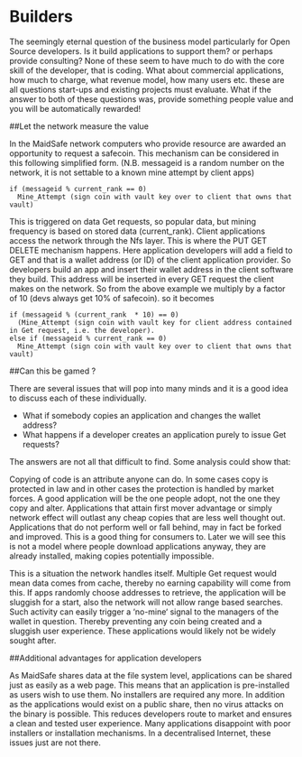 # Builders

The seemingly eternal question of the business model particularly for Open Source developers. Is it build applications to support them? or perhaps provide consulting? None of these seem to have much to do with the core skill of the developer, that is coding.  What about commercial applications, how much to charge, what revenue model, how many users etc. these are all questions start-ups and existing projects must evaluate. What if the answer to both of these questions was, provide something people value and you will be automatically rewarded!

##Let the network measure the value

In the MaidSafe network computers who provide resource are awarded an opportunity to request a safecoin. This mechanism can be considered in this following simplified form. (N.B. messageid is a random number on the network, it is not settable to a known mine attempt by client apps)

    if (messageid % current_rank == 0)
      Mine_Attempt (sign coin with vault key over to client that owns that vault)

This is triggered on data Get requests, so popular data, but mining frequency is based on stored data (current_rank). Client applications access the network through the Nfs layer. This is where the PUT GET DELETE mechanism happens. Here application developers will add a field to GET and that is a wallet address (or ID) of the client application provider. So developers build an app and insert their wallet address in the client software they build. This address will be inserted in every GET request the client makes on the network. So from the above example we multiply by a factor of 10 (devs always get 10% of safecoin). so it becomes


    if (messageid % (current_rank  * 10) == 0)
      (Mine_Attempt (sign coin with vault key for client address contained in Get request, i.e. the developer).
    else if (messageid % current_rank == 0)
      Mine_Attempt (sign coin with vault key over to client that owns that vault)

##Can this be gamed ?

There are several issues that will pop into many minds and it is a good idea to discuss each of these individually.

* What if somebody copies an application and changes the wallet address?
* What happens if a developer creates an application purely to issue Get requests?

The answers are not all that difficult to find. Some analysis could show that:

Copying of code is an attribute anyone can do. In some cases copy is protected in law and in other cases the protection is handled by market forces. A good application will be the one people adopt, not the one they copy and alter. Applications that attain first mover advantage or simply network effect will outlast any cheap copies that are less well thought out. Applications that do not perform well or fall behind, may in fact be forked and improved. This is a good thing for consumers to. Later we will see this is not a model where people download applications anyway, they are already installed, making copies potentially impossible.

This is a situation the network handles itself. Multiple Get request would mean data comes from cache, thereby no earning capability will come from this.  If apps randomly choose addresses to retrieve, the application will be sluggish for a start, also the network will not allow range based searches. Such activity can easily trigger a ‘no-mine‘ signal to the managers of the wallet in question. Thereby preventing any coin being created and a sluggish user experience. These applications would likely not be widely sought after.

##Additional advantages for application developers

As MaidSafe shares data at the file system level, applications can be shared just as easily as a web page.  This means that an application is pre-installed as users wish to use them. No installers are required any more. In addition as the applications would exist on a public share, then no virus attacks on the binary is possible. This reduces developers route to market and ensures a clean and tested user experience. Many applications disappoint with poor installers or installation mechanisms. In a decentralised Internet, these issues just are not there.
